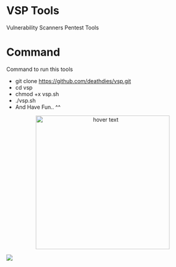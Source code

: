 # VSP Tools
Vulnerability Scanners Pentest Tools

# Command
Command to run this tools
- git clone https://github.com/deathdies/vsp.git
- cd vsp
- chmod +x vsp.sh
- ./vsp.sh
- And Have Fun.. ^^

<p align="center">
  <img src="/vsp/vsp.png" width="350" title="hover text">
</p>
<img src="https://cdn.rawgit.com/deathdies/vsp/vsp.png" />
